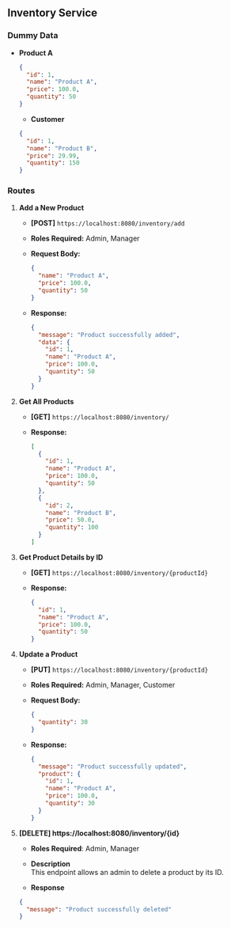 ## Inventory Service

### Dummy Data

- **Product A**

  ```json
  {
    "id": 1,
    "name": "Product A",
    "price": 100.0,
    "quantity": 50
  }
  ```

  - **Customer**

  ```json
  {
    "id": 1,
    "name": "Product B",
    "price": 29.99,
    "quantity": 150
  }
  ```

### Routes

1. **Add a New Product**

   - **[POST]** `https://localhost:8080/inventory/add`
   - **Roles Required:** Admin, Manager
   - **Request Body:**

     ```json
     {
       "name": "Product A",
       "price": 100.0,
       "quantity": 50
     }
     ```

   - **Response:**

     ```json
     {
       "message": "Product successfully added",
       "data": {
         "id": 1,
         "name": "Product A",
         "price": 100.0,
         "quantity": 50
       }
     }
     ```

2. **Get All Products**

   - **[GET]** `https://localhost:8080/inventory/`
   - **Response:**

     ```json
     [
       {
         "id": 1,
         "name": "Product A",
         "price": 100.0,
         "quantity": 50
       },
       {
         "id": 2,
         "name": "Product B",
         "price": 50.0,
         "quantity": 100
       }
     ]
     ```

3. **Get Product Details by ID**

   - **[GET]** `https://localhost:8080/inventory/{productId}`
   - **Response:**

     ```json
     {
       "id": 1,
       "name": "Product A",
       "price": 100.0,
       "quantity": 50
     }
     ```

4. **Update a Product**

   - **[PUT]** `https://localhost:8080/inventory/{productId}`
   - **Roles Required:** Admin, Manager, Customer
   - **Request Body:**

     ```json
     {
       "quantity": 30
     }
     ```

   - **Response:**

     ```json
     {
       "message": "Product successfully updated",
       "product": {
         "id": 1,
         "name": "Product A",
         "price": 100.0,
         "quantity": 30
       }
     }
     ```

5. **[DELETE] https&#58;//localhost:8080/inventory/{id}**

   - **Roles Required**: Admin, Manager

   - **Description**  
     This endpoint allows an admin to delete a product by its ID.

   - **Response**

   ```json
   {
     "message": "Product successfully deleted"
   }
   ```
